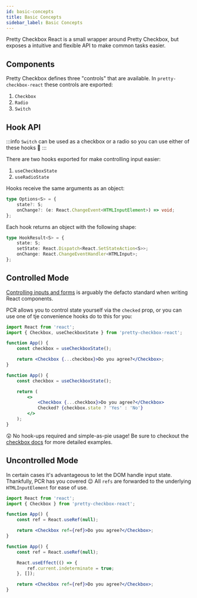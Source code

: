 ```yaml
---
id: basic-concepts
title: Basic Concepts
sidebar_label: Basic Concepts
---
```


Pretty Checkbox React is a small wrapper around Pretty Checkbox, but exposes a intuitive and flexible API to make common tasks easier.

## Components

Pretty Checkbox defines three "controls" that are available. In `pretty-checkbox-react` these controls are exported:

1. `Checkbox`
2. `Radio`
3. `Switch`

## Hook API

:::info
`Switch` can be used as a checkbox or a radio so you can use either of these hooks 🎉
:::

There are two hooks exported for make controlling input easier:

1. `useCheckboxState`
2. `useRadioState`

Hooks receive the same arguments as an object:

```typescript
type Options<S> = {
    state?: S;
    onChange?: (e: React.ChangeEvent<HTMLInputElement>) => void;
};
```

Each hook returns an object with the following shape:

```typescript
type HookResult<S> = {
    state: S;
    setState: React.Dispatch<React.SetStateAction<S>>;
    onChange: React.ChangeEventHandler<HTMLInput>;
};
```

## Controlled Mode

[Controlling inputs and forms](https://reactjs.org/docs/forms.html#controlled-components) is arguably the defacto standard when writing React components.

PCR allows you to control state yourself via the `checked` prop, or you can use one of tje convenience hooks do to this for you:

```jsx {2,5}
import React from 'react';
import { Checkbox, useCheckboxState } from 'pretty-checkbox-react';

function App() {
    const checkbox = useCheckboxState();

    return <Checkbox {...checkbox}>Do you agree?</Checkbox>;
}
```

```jsx live
function App() {
    const checkbox = useCheckboxState();

    return (
        <>
            <Checkbox {...checkbox}>Do you agree?</Checkbox>
            Checked? {checkbox.state ? 'Yes' : 'No'}
        </>
    );
}
```

😲 No hook-ups required and simple-as-pie usage! Be sure to checkout the [checkbox docs](/docs/checkbox) for more detailed examples.

## Uncontrolled Mode

In certain cases it's advantageous to let the DOM handle input state. Thankfully, PCR has you covered :wink: All `refs` are forwarded to the underlying `HTMLInputElement` for ease of use.

```jsx {5}
import React from 'react';
import { Checkbox } from 'pretty-checkbox-react';

function App() {
    const ref = React.useRef(null);

    return <Checkbox ref={ref}>Do you agree?</Checkbox>;
}
```

```jsx live
function App() {
    const ref = React.useRef(null);

    React.useEffect(() => {
        ref.current.indeterminate = true;
    }, []);

    return <Checkbox ref={ref}>Do you agree?</Checkbox>;
}
```
